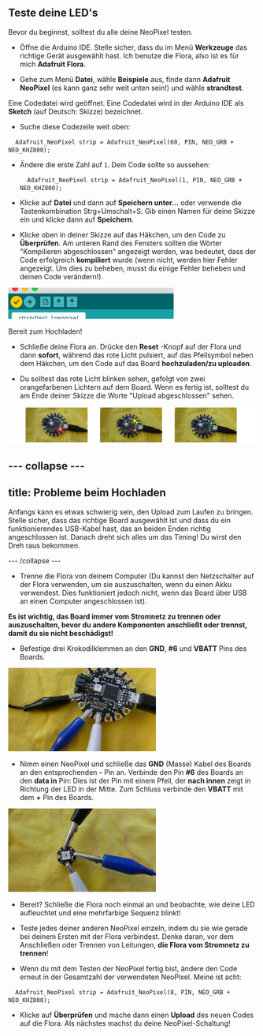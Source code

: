 ## Teste deine LED's

Bevor du beginnst, solltest du alle deine NeoPixel testen.

+ Öffne die Arduino IDE. Stelle sicher, dass du im Menü **Werkzeuge** das richtige Gerät ausgewählt hast. Ich benutze die Flora, also ist es für mich **Adafruit Flora**.

+ Gehe zum Menü **Datei**, wähle **Beispiele** aus, finde dann **Adafruit NeoPixel** (es kann ganz sehr weit unten sein!) und wähle **strandtest**.

Eine Codedatei wird geöffnet. Eine Codedatei wird in der Arduino IDE als **Sketch** (auf Deutsch: Skizze) bezeichnet.

+ Suche diese Codezeile weit oben:

```
  Adafruit_NeoPixel strip = Adafruit_NeoPixel(60, PIN, NEO_GRB + NEO_KHZ800);
```

+ Ändere die erste Zahl auf `1`. Dein Code sollte so aussehen:

  ```
    Adafruit_NeoPixel strip = Adafruit_NeoPixel(1, PIN, NEO_GRB + NEO_KHZ800);
  ```

+ Klicke auf **Datei** und dann auf **Speichern unter...** oder verwende die Tastenkombination Strg+Umschalt+S. Gib einen Namen für deine Skizze ein und klicke dann auf **Speichern**.

+ Klicke oben in deiner Skizze auf das Häkchen, um den Code zu **Überprüfen**. Am unteren Rand des Fensters sollten die Wörter "Kompilieren abgeschlossen" angezeigt werden, was bedeutet, dass der Code erfolgreich **kompiliert** wurde (wenn nicht, werden hier Fehler angezeigt. Um dies zu beheben, musst du einige Fehler beheben und deinen Code verändern!).

![](images/verifyIcon.png)

Bereit zum Hochladen!

+ Schließe deine Flora an. Drücke den **Reset** -Knopf auf der Flora und dann **sofort**, während das rote Licht pulsiert, auf das Pfeilsymbol neben dem Häkchen, um den Code auf das Board **hochzuladen/zu uploaden**.

+ Du solltest das rote Licht blinken sehen, gefolgt von zwei orangefarbenen Lichtern auf dem Board. Wenn es fertig ist, solltest du am Ende deiner Skizze die Worte "Upload abgeschlossen" sehen.

![](images/upload3_120_800.png)

--- collapse ---
---
title: Probleme beim Hochladen
---

Anfangs kann es etwas schwierig sein, den Upload zum Laufen zu bringen. Stelle sicher, dass das richtige Board ausgewählt ist und dass du ein funktionierendes USB-Kabel hast, das an beiden Enden richtig angeschlossen ist. Danach dreht sich alles um das Timing! Du wirst den Dreh raus bekommen.

--- /collapse ---

+ Trenne die Flora von deinem Computer (Du kannst den Netzschalter auf der Flora verwenden, um sie auszuschalten, wenn du einen Akku verwendest. Dies funktioniert jedoch nicht, wenn das Board über USB an einen Computer angeschlossen ist).

**Es ist wichtig, das Board immer vom Stromnetz zu trennen oder auszuschalten, bevor du andere Komponenten anschließt oder trennst, damit du sie nicht beschädigst!**

+ Befestige drei Krokodilklemmen an den **GND**, **#6** und **VBATT** Pins des Boards.

![](images/crocsFlora.png)

+ Nimm einen NeoPixel und schließe das **GND** (Masse) Kabel des Boards an den entsprechenden **-** Pin an. Verbinde den Pin **#6** des Boards an den **data in** Pin: Dies ist der Pin mit einem Pfeil, der **nach innen** zeigt in Richtung der LED in der Mitte. Zum Schluss verbinde den **VBATT** mit dem **+** Pin des Boards.

![](images/crocsPixel.png)

+ Bereit? Schließe die Flora noch einmal an und beobachte, wie deine LED aufleuchtet und eine mehrfarbige Sequenz blinkt!

+ Teste jedes deiner anderen NeoPixel einzeln, indem du sie wie gerade bei deinem Ersten mit der Flora verbindest. Denke daran, vor dem Anschließen oder Trennen von Leitungen, **die Flora vom Stromnetz zu trennen**!

+ Wenn du mit dem Testen der NeoPixel fertig bist, ändere den Code erneut in der Gesamtzahl der verwendeten NeoPixel. Meine ist acht:

```
  Adafruit_NeoPixel strip = Adafruit_NeoPixel(8, PIN, NEO_GRB + NEO_KHZ800);
```

+ Klicke auf **Überprüfen** und mache dann einen **Upload** des neuen Codes auf die Flora. Als nächstes machst du deine NeoPixel-Schaltung!
